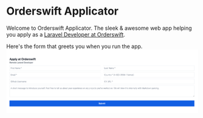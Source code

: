 # Orderswift Applicator

Welcome to Orderswift Applicator. The sleek & awesome web app helping you apply as a [Laravel Developer at Orderswift](https://www.notion.so/Orderswift-Developer-Application-API-a76be0a061af45b695f2b30f7baa79ac).

Here's the form that greets you when you run the app.
![Image of the form](https://github.com/nikolastojkov/orderswift_applicator/blob/main/form.png)
